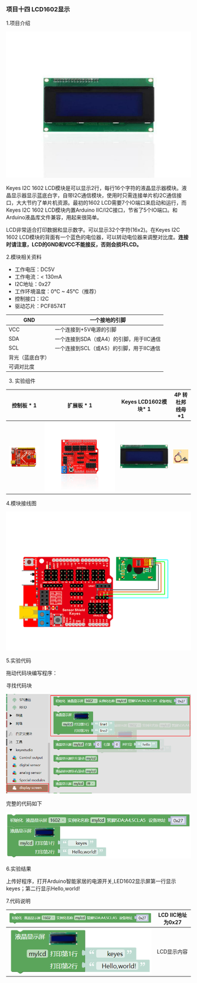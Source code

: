 ### 项目十四 LCD1602显示

1.项目介绍

![](./media/image-20250723163953798.png)

Keyes I2C 1602 LCD模块是可以显示2行，每行16个字符的液晶显示器模块。液晶显示器显示蓝底白字，自带I2C通信模块，使用时只需连接单片机I2C通信接口，大大节约了单片机资源。最初的1602 LCD需要7个IO端口来启动和运行，而Keyes I2C 1602 LCD模块内置Arduino IIC/I2C接口，节省了5个IO端口。和Arduino液晶库文件兼容，用起来很简单。

LCD非常适合打印数据和显示数字。可以显示32个字符(16x2)。在Keyes I2C 1602 LCD模块的背面有一个蓝色的电位器，可以转动电位器来调整对比度。**连接时请注意，LCD的GND和VCC不能接反，否则会损坏LCD。**

2.模块相关资料

- 工作电压：DC5V
- 工作电流：< 130mA
- I2C地址：0x27
- 工作环境温度：0°C ~ 45°C（推荐）
- 控制接口：I2C
- 驱动芯片：PCF8574T

| GND              | 一个接地的引脚                           |
| ---------------- | ---------------------------------------- |
| VCC              | 一个连接到+5V电源的引脚                  |
| SDA              | 一个连接到SDA（或A4）的引脚，用于IIC通信 |
| SCL              | 一个连接到SCL（或A5）的引脚，用于IIC通信 |
| 背光（蓝底白字） |                                          |
| 可调对比度       |                                          |

3. 实验组件

| 控制板 * 1                               | 扩展板 * 1                               | Keyes LCD1602模块* 1                     | 4P 转杜邦线母*1                          |
| ---------------------------------------- | ---------------------------------------- | ---------------------------------------- | ---------------------------------------- |
| ![](./media/image-20250723144253824.png) | ![](./media/image-20250723144304891.png) | ![](./media/image-20250723164845017.png) | ![](./media/image-20250723154230450.png) |

4.模块接线图

![](./media/image-20250723164917288.png)

5.实验代码

拖动代码块编写程序：

寻找代码块

![](./media/image-20250723165006942.png)

完整的代码如下

![](./media/image-20250723165022278.png)

6.实验结果

上传好程序，打开Arduino智能家居的电源开关,LED1602显示屏第一行显示keyes；第二行显示Hello,world!

7.代码说明

| ![](./media/image-20250723165112924.png) | LCD IIC地址为0x27 |
| ---------------------------------------- | ----------------- |
| ![](./media/image-20250723165130298.png) | LCD显示内容       |

